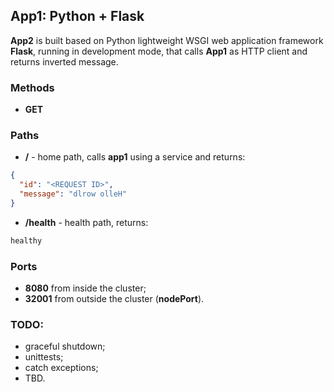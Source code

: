 ## App1: Python + Flask

<b>App2</b> is built based on Python lightweight WSGI web application framework <b>Flask</b>, running in development mode, that calls <b>App1</b> as HTTP client and returns inverted message.

### Methods
- <b>GET</b>

### Paths

- <b>/</b> - home path, calls <b>app1</b> using a service and returns:
```json
{
  "id": "<REQUEST ID>",
  "message": "dlrow olleH"
}
```
- <b>/health</b> - health path, returns:
```sh
healthy
```

### Ports
- <b>8080</b> from inside the cluster;
- <b>32001</b> from outside the cluster (<b>nodePort</b>).

### TODO:
- graceful shutdown;
- unittests;
- catch exceptions;
- TBD.